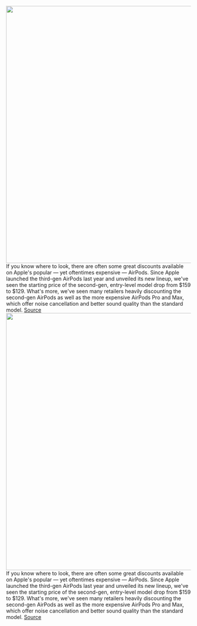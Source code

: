 <img src='https://cdn.vox-cdn.com/thumbor/xCwC4rsYgCu3eqJd7OJ_cmuSSGo=/0x0:2040x1360/1200x800/filters:focal(857x517:1183x843)/cdn.vox-cdn.com/uploads/chorus_image/image/67012059/cwelch_191031_3763_0003.5.jpg' width='700px' /><br/>
If you know where to look, there are often some great discounts available on Apple's popular — yet oftentimes expensive — AirPods. Since Apple launched the third-gen AirPods last year and unveiled its new lineup, we've seen the starting price of the second-gen, entry-level model drop from $159 to $129. What's more, we've seen many retailers heavily discounting the second-gen AirPods as well as the more expensive AirPods Pro and Max, which offer noise cancellation and better sound quality than the standard model.
<a href='https://www.theverge.com/21302051/best-apple-airpods-deals'> Source <a/><img src='https://cdn.vox-cdn.com/thumbor/xCwC4rsYgCu3eqJd7OJ_cmuSSGo=/0x0:2040x1360/1200x800/filters:focal(857x517:1183x843)/cdn.vox-cdn.com/uploads/chorus_image/image/67012059/cwelch_191031_3763_0003.5.jpg' width='700px' /><br/>
If you know where to look, there are often some great discounts available on Apple's popular — yet oftentimes expensive — AirPods. Since Apple launched the third-gen AirPods last year and unveiled its new lineup, we've seen the starting price of the second-gen, entry-level model drop from $159 to $129. What's more, we've seen many retailers heavily discounting the second-gen AirPods as well as the more expensive AirPods Pro and Max, which offer noise cancellation and better sound quality than the standard model.
<a href='https://www.theverge.com/21302051/best-apple-airpods-deals'> Source <a/>